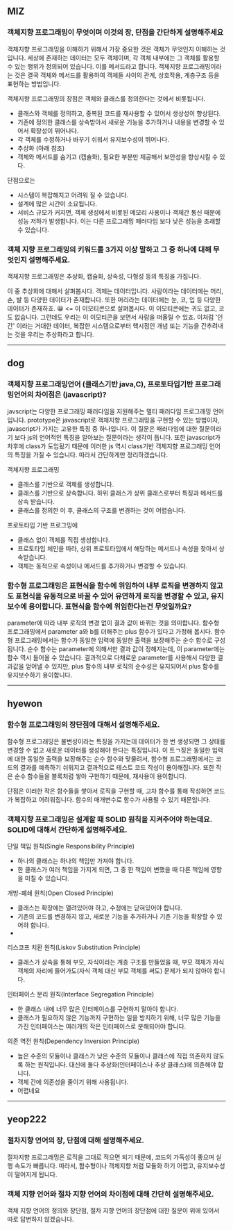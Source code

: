 ## MIZ

### 객체지향 프로그래밍이 무엇이며 이것의 장, 단점을 간단하게 설명해주세요

객체지향 프로그래밍을 이해하기 위해서 가장 중요한 것은 객체가 무엇인지 이해하는 것입니다.
세상에 존재하는 데이터는 모두 객체이며, 각 객체 내부에는 그 객체를 활용할 수 있는 행위가 정의되어 있습니다.
이를 메서드라고 합니다. 객체지향 프로그래밍이라는 것은 결국 객체와 메서드를 활용하여 객체들 사이의 관계, 상호작용, 계층구조 등을
표현하는 방법입니다.

객체지향 프로그래밍의 장점은 객체와 클래스를 정의한다는 것에서 비롯됩니다.

- 클래스와 객체를 정의하고, 중복된 코드를 재사용할 수 있어서 생상성이 향상된다.
- 기존에 정의한 클래스를 상속받아서 새로운 기능을 추가하거나 내용을 변경할 수 있어서 확장성이 뛰어나다.
- 각 객체를 수정하거나 바꾸기 쉬워서 유지보수성이 뛰어나다.
- 추상화 (아래 참조)
- 객체와 메서드를 숨기고 (캡슐화), 필요한 부분만 제공해서 보안성을 향상시킬 수 있다.

단점으로는

- 시스템이 복잡해지고 어려워 질 수 있습니다.
- 설계에 많은 시간이 소요됩니다.
- 서비스 규모가 커지면, 객체 생성에서 비롯된 메모리 사용이나 객체간 통신 때문에 성능 저하가 발생합니다. 이는 다른 프로그래밍 패러다임 보다 낮은 성능을 초래할 수 있습니다.

### 객체 지향 프로그래밍의 키워드를 3가지 이상 말하고 그 중 하나에 대해 무엇인지 설명해주세요.

객체지향 프로그래밍은 추상화, 캡슐화, 상속성, 다형성 등의 특징을 가집니다.

이 중 추상화에 대해서 살펴봅시다.
객체는 데이터입니다. 사람이라는 데이터에는 머리, 손, 발 등 다양한 데이터가 존재합니다.
또한 머리라는 데이터에는 눈, 코, 입 등 다양한 데이터가 존재하죠.
😀 <= 이 이모티콘으로 살펴봅시다. 이 이모티콘에는 귀도 없고, 코도 없습니다. 그런데도 우리는 이 이모티콘을 보면서 사람을 떠올릴 수 있죠. 이처럼 '인간' 이라는 거대한 데이터, 복잡한 시스템으로부터 핵시점인 개념 또는 기능을 간추려내는 것을 우리는 추상화라고 합니다.

---

## dog

### 객체지향 프로그래밍언어 (클래스기반 java,C), 프로토타입기반 프로그래밍언어의 차이점은 (javascript)?

javscript는 다양한 프로그래밍 패러다임을 지원해주는 멀티 패러다임 프로그래밍 언어입니다. prototype은 javascript로 객체지향 프로그래밍을 구현할 수 있는 방법이자, javascript가 가지는 고유한 특징 중 하나입니다. 이 질문은 패러다임에 대한 질문이라기 보다 js의 언어적인 특징을 알아보는 질문이라는 생각이 듭니다. 또한 javascript가 차후에 class가 도입됬기 때문에 이러한 js 역시 class기반 객체지향 프로그래밍 언어의 특징을 가질 수 있습니다. 따라서 간단하게만 정리하겠습니다.

객체지향 프로그래밍

- 클래스를 기반으로 객체를 생성합니다.
- 클래스를 기반으로 상속합니다. 하위 클래스가 상위 클래스로부터 특징과 메서드를 상속 받습니다.
- 클래스를 정의한 이 후, 클래스의 구조를 변경하는 것이 어렵습니다.

프로토타입 기반 프로그밍에

- 클래스 없이 객체를 직접 생성합니다.
- 프로토타입 체인을 따라, 상위 프로토타입에서 해당하는 메서드나 속성을 찾아서 상속받습니다.
- 객체는 동적으로 속성이나 메서드를 추가하거나 변경할 수 있습니다.

### 함수형 프로그래밍은 표현식을 함수에 위임하여 내부 로직을 변경하지 않고도 표현식을 유동적으로 바꿀 수 있어 유연하게 로직을 변경할 수 있고, 유지보수에 용이합니다. 표현식을 함수에 위임한다는건 무엇일까요?

parameter에 따라 내부 로직의 변경 없이 결과 값이 바뀌는 것을 의미합니다.
함수형 프로그래밍에서 parameter a와 b를 더해주는 plus 함수가 있다고 가정해 봅시다.
함수형 프로그래밍에서는 함수가 동일한 입력에 동일한 출력을 보장해주는 순수 함수로 구성됩니다. 순수 함수는 parameter에 의해서만 결과 값이 정해지는데, 이 parameter에는 함수 역시 들어올 수 있습니다.
결과적으로 다채로운 parameter를 사용해서 다양한 결과값을 얻어낼 수 있지만, plus 함수의 내부 로직의 순수성은 유지되어서 plus 함수를 유지보수하기 용이합니다.

---

## hyewon

### 함수형 프로그래밍의 장단점에 대해서 설명해주세요.

함수형 프로그래밍은 불변성이라는 특징을 가지는데 데이터가 한 번 생성되면 그 상태를 변경할 수 없고 새로운 데이터를 생성해야 한다는 특징입니다. 이 트ㄱ징은 동일한 입력에 대한 동일한 출력을 보장해주는 순수 함수와 맞물려서, 함수형 프로그래밍에서는 코드의 결과를 예측하기 쉬워지고 결과적으로 테스트 코드 작성이 용이해집니다. 또한 작은 순수 함수들을 블록처럼 쌓아 구현하기 때문에, 재사용이 용이합니다.

단점은 이러한 작은 함수들을 쌓아서 로직을 구현할 때, 고차 함수를 통해 작성하면 코드가 복잡하고 어려워집니다. 함수의 매개변수로 함수가 사용될 수 있기 때문입니다.

### 객체지향 프로그래밍은 설계할 때 SOLID 원칙을 지켜주어야 하는데요. SOLID에 대해서 간단하게 설명해주세요.

단일 책임 원칙(Single Responsibility Principle)

- 하나의 클래스는 하나의 책임만 가져야 합니다.
- 한 클래스가 여러 책임을 가지게 되면, 그 중 한 책임이 변했을 때 다른 책임에 영향을 미칠 수 있습니다.

개방-폐쇄 원칙(Open Closed Principle)

- 클래스는 확장에는 열려있어야 하고, 수정에는 닫혀있어야 합니다.
- 기존의 코드를 변경하지 않고, 새로운 기능을 추가하거나 기존 기능을 확장할 수 있어햐 합니다.
-

리스코프 치환 원칙(Liskov Substitution Principle)

- 클래스가 상속을 통해 부모, 자식이라는 계층 구조를 만들었을 때, 부모 객체가 자식 객체의 자리에 들어가도(자식 객체 대신 부모 객체를 써도) 문제가 되지 않아야 합니다.

인터페이스 분리 원칙(Interface Segregation Principle)

- 한 클래스 내에 너무 많은 인터페이스를 구현하지 말아야 합니다.
- 클래스가 필요하지 않은 기능까지 구현하는 일을 방지하기 위해, 너무 많은 기능을 가진 인터페이스는 여러개의 작은 인터페이스로 분해되어야 합니다.

의존 역전 원칙(Dependency Inversion Principle)

- 높은 수준의 모듈이나 클래스가 낮은 수준의 모듈이나 클래스에 직접 의존하지 않도록 하는 원칙입니다. 대신에 둘다 추상화(인터페이스나 추상 클래스)에 의존해야 합니다.
- 객체 간에 의존성을 줄이기 위해 사용됩니다.
- 어렵네요

---

## yeop222

### 절차지향 언어의 장, 단점에 대해 설명해주세요.

절차지향 프로그래밍은 로직을 그대로 적으면 되기 때문에, 코드의 가독성이 좋으며 실행 속도가 빠릅니다.
따라서, 함수형이나 객체지향 처럼 모듈화 하기 어렵고, 유지보수성이 떨어지게 됩니다.

### 객체 지향 언어와 절차 지향 언어의 차이점에 대해 간단히 설명해주세요.

객체 지향 언어의 정의와 장단점, 절차 지향 언어의 장단점에 대한 질문이 위에 있어서 따로 답변하지 않겠습니다.
